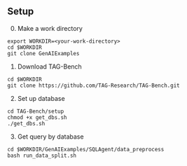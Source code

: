 ## Setup
0. Make a work directory
```
export WORKDIR=<your-work-directory>
cd $WORKDIR
git clone GenAIExamples
```
1. Download TAG-Bench
```
cd $WORKDIR
git clone https://github.com/TAG-Research/TAG-Bench.git
```
2. Set up database
```
cd TAG-Bench/setup
chmod +x get_dbs.sh
./get_dbs.sh
```
3. Get query by database
```
cd $WORKDIR/GenAIExamples/SQLAgent/data_preprocess
bash run_data_split.sh
```